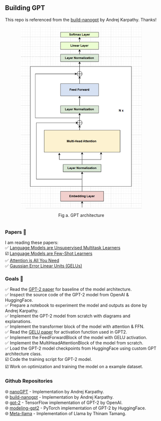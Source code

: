 ## **Building GPT**
This repo is referenced from the [build-nanogpt](https://github.com/karpathy/build-nanogpt) by Andrej Karpathy. Thanks!

<div style="display: flex; flex-direction: column; align-items: center;">
<img src="assets/gpt.png" alt="" width="400" height="600">
<p style="text-align: center;">Fig a. GPT architecture</p>
</div>


### **Papers 📄**  
I am reading these papers:  
✅ [Language Models are Unsupervised Multitask Learners](https://cdn.openai.com/better-language-models/language_models_are_unsupervised_multitask_learners.pdf)  
☑️ [Language Models are Few-Shot Learners](https://arxiv.org/pdf/2005.14165)  
✅ [Attention is All You Need](https://arxiv.org/abs/1706.03762)  
✅ [Gaussian Error Linear Units (GELUs)](https://arxiv.org/abs/1606.08415)


### **Goals 🎯**
✅ Read the [GPT-2 paper](https://cdn.openai.com/better-language-models/language_models_are_unsupervised_multitask_learners.pdf) for baseline of the model architecture.  
✅ Inspect the source code of the GPT-2 model from OpenAI & HuggingFace.  
✅ Prepare a notebook to experiment the model and outputs as done by Andrej Karpathy.  
✅ Implement the GPT-2 model from scratch with diagrams and explanations.  
✅ Implement the transformer block of the model with attention & FFN.  
✅ Read the [GELU paper](https://arxiv.org/abs/1606.08415) for activation function used in GPT2.  
✅ Implement the FeedForwardBlock of the model with GELU activation.  
✅ Implement the MultiHeadAttentionBlock of the model from scratch.  
✅ Load the GPT-2 model checkpoints from HuggingFace using custom GPT architecture class.  
☑️ Code the training script for GPT-2 model.  
☑️ Work on optimization and training the model on a example dataset.  


### **Github Repositories**
🌐 [nanoGPT](https://github.com/karpathy/nanoGPT) - Implementation by Andrej Karpathy.  
🌐 [build-nanogpt](https://github.com/karpathy/build-nanogpt) - Implementation by Andrej Karpathy.    
🌐 [gpt-2](https://github.com/openai/gpt-2) - TensorFlow implementation of GPT-2 by OpenAI.  
🌐 [modeling-gpt2](https://github.com/huggingface/transformers/blob/main/src/transformers/models/gpt2/modeling_gpt2.py) - PyTorch implementation of GPT-2 by HuggingFace.  
🌐 [Meta-llama](https://github.com/ThinamXx/Meta-llama/tree/main) - Implementation of Llama by Thinam Tamang.  

